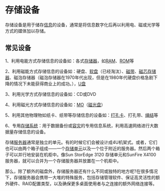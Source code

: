 # 存储设备

存储设备是用于储存[信息](https://baike.baidu.com/item/信息/111163)的设备，通常是将信息数字化后再以利用电、磁或光学等方式的媒体加以存储。

## 常见设备

1、利用电能方式存储信息的设备如：各式[存储器](https://baike.baidu.com/item/存储器)，如[RAM](https://baike.baidu.com/item/RAM)、[ROM](https://baike.baidu.com/item/ROM)等

2、利用磁能方式存储信息的设备如：硬盘、[软盘](https://baike.baidu.com/item/软盘)（已经淘汰）、[磁带](https://baike.baidu.com/item/磁带)、[磁芯存储器](https://baike.baidu.com/item/磁芯存储器)、磁泡存储器（磁泡存储器在1970年代出现，但是在1980年代硬盘价格急剧下降的情况下未能获得商业上的成功。），[U盘](https://baike.baidu.com/item/U盘)

3、利用光学方式存储信息的设备如：CD或DVD

4、利用磁光方式存储信息的设备如：[MO](https://baike.baidu.com/item/MO)（[磁光盘](https://baike.baidu.com/item/磁光盘)）

5、利用其他物理物如纸卡、纸带等存储信息的设备如：[打孔卡](https://baike.baidu.com/item/打孔卡)、打孔带、[绳结](https://baike.baidu.com/item/绳结)等

6、专用[存储系统](https://baike.baidu.com/item/存储系统)：用于数据备份或[容灾](https://baike.baidu.com/item/容灾)的专用信息系统，利用高速网络进行大数据量存储信息的设备。

存储[服务器](https://baike.baidu.com/item/%E6%9C%8D%E5%8A%A1%E5%99%A8)通常是独立的单元。有的时候它们会被设计成4U机架式。或者，它们也可以由两个箱子组成——一个[存储单元](https://baike.baidu.com/item/%E5%AD%98%E5%82%A8%E5%8D%95%E5%85%83)以及一个位于附近的服务器。然后两个箱子可以并行地安装在机柜中。像Sun StorEdge 3120 存储单元和SunFire X4100服务器，就可以合并为一个存储服务器并放置在一个机柜中。

那么，除了额外的磁盘外，存储服务器还有什么不同或独特的地方呢?在很多情况下，存储服务器会携带一大堆的特殊服务，包括存储管理软件、保证高灵活性的额外硬件、RAID配置类型，以及确保更多桌面使用者与之连接的额外网络连接等。

